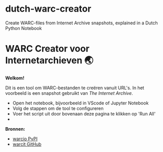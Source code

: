 # dutch-warc-creator
Create WARC-files from Internet Archive snapshots, explained in a Dutch Python Notebook

# WARC Creator voor Internetarchieven 🌏

**Welkom!**

Dit is een tool om WARC-bestanden te creëren vanuit URL's. In het voorbeeld is een snapshot gebruikt van *The Internet Archive*.

- Open het notebook, bijvoorbeeld in VScode of Jupyter Notebook
- Volg de stappen om de tool te configureren
- Voer het script uit door bovenaan deze pagina te klikken op 'Run All'
- 

**Bronnen:**
- [warcio PyPI](https://pypi.org/project/warcio/)
- [warcit GitHub](https://github.com/webrecorder/warcit)



